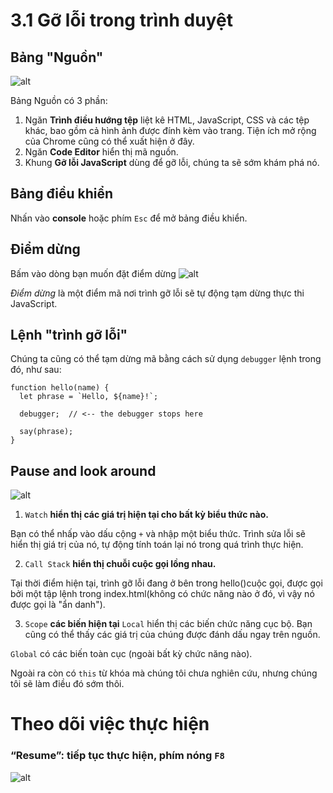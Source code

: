 # 3.1 Gỡ lỗi trong trình duyệt
## Bảng "Nguồn"
![alt](https://user-images.githubusercontent.com/110462149/223043627-74eb7910-6c4c-4ab1-8c88-214a2284f9ef.png)

Bảng Nguồn có 3 phần:
1. Ngăn **Trình điều hướng tệp** liệt kê HTML, JavaScript, CSS và các tệp khác, bao gồm cả hình ảnh được đính kèm vào trang. Tiện ích mở rộng của Chrome cũng có thể xuất hiện ở đây.
2. Ngăn **Code Editor** hiển thị mã nguồn.
3. Khung **Gỡ lỗi JavaScript** dùng để gỡ lỗi, chúng ta sẽ sớm khám phá nó.

## Bảng điều khiển
Nhấn vào **console** hoặc phím `Esc` để mở bảng điều khiển.

## Điểm dừng
Bấm vào dòng bạn muốn đặt điểm dừng
![alt](https://user-images.githubusercontent.com/110462149/223047892-d3a706e1-cb5f-43a3-9873-7188ff3880d3.png)

*Điểm dừng* là một điểm mã nơi trình gỡ lỗi sẽ tự động tạm dừng thực thi JavaScript.

## Lệnh "trình gỡ lỗi"
Chúng ta cũng có thể tạm dừng mã bằng cách sử dụng `debugger` lệnh trong đó, như sau:
~~~
function hello(name) {
  let phrase = `Hello, ${name}!`;

  debugger;  // <-- the debugger stops here

  say(phrase);
}
~~~
## Pause and look around
![alt](https://user-images.githubusercontent.com/110462149/223055790-d36c67fe-612e-478c-84d7-065044fe1074.png)

1. `Watch` **hiển thị các giá trị hiện tại cho bất kỳ biểu thức nào.**

Bạn có thể nhấp vào dấu cộng `+` và nhập một biểu thức. Trình sửa lỗi sẽ hiển thị giá trị của nó, tự động tính toán lại nó trong quá trình thực hiện.

2. `Call Stack` **hiển thị chuỗi cuộc gọi lồng nhau.**

Tại thời điểm hiện tại, trình gỡ lỗi đang ở bên trong hello()cuộc gọi, được gọi bởi một tập lệnh trong index.html(không có chức năng nào ở đó, vì vậy nó được gọi là "ẩn danh").

3. `Scope` **các biến hiện tại**
`Local` hiển thị các biến chức năng cục bộ. Bạn cũng có thể thấy các giá trị của chúng được đánh dấu ngay trên nguồn.

`Global` có các biến toàn cục (ngoài bất kỳ chức năng nào).

Ngoài ra còn có `this` từ khóa mà chúng tôi chưa nghiên cứu, nhưng chúng tôi sẽ làm điều đó sớm thôi.

# Theo dõi việc thực hiện
### “Resume”: tiếp tục thực hiện, phím nóng `F8`
![alt](https://user-images.githubusercontent.com/110462149/223083214-766f07db-27ee-4843-9dc8-21219983110d.png)

